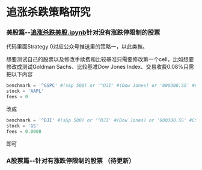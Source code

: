 # 追涨杀跌策略研究

### 美股篇--[追涨杀跌美股.ipynb](追涨杀跌美股.ipynb)针对没有涨跌停限制的股票
 
代码里面Strategy 0对应公众号推送里的策略一，以此类推。

想要测试自己的股票以及修改手续费和比较基准只需要修改第一个cell，比如想要修改成测试Goldman Sachs、比较基准Dow Jones Index、交易收费0.08%只需把以下内容

```python
benchmark = '^GSPC' #(s&p 500) or '^DJI' #(Dow Jones) or '000300.SS' #CSI 300
stock = 'AAPL'
fees = 0
```

改成

```python
benchmark = '^DJI' #(s&p 500) or '^DJI' #(Dow Jones) or '000300.SS' #CSI 300
stock = 'GS'
fees = 0.0008
```

即可


### A股票篇--针对有涨跌停限制的股票 （待更新）